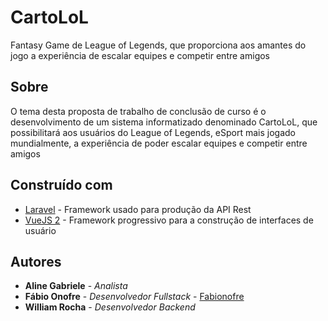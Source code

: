 # CartoLoL 

Fantasy Game de League of Legends, que proporciona aos amantes do jogo a experiência de escalar equipes e competir entre amigos

## Sobre

O tema desta proposta de trabalho de conclusão de curso é o desenvolvimento de um sistema informatizado denominado CartoLoL, que possibilitará aos usuários do League of Legends, eSport mais jogado mundialmente, a experiência de poder escalar equipes e competir entre amigos

## Construído com

* [Laravel](https://laravel.com/docs/5.6) - Framework usado para produção da API Rest
* [VueJS 2](https://br.vuejs.org/v2/guide) - Framework progressivo para a construção de interfaces de usuário

## Autores

* **Aline Gabriele** - *Analista*
* **Fábio Onofre** - *Desenvolvedor Fullstack* - [Fabionofre](https://github.com/fabionofre)
* **William Rocha** - *Desenvolvedor Backend*
